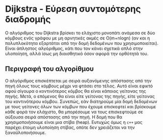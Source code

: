 # Dijkstra - Εύρεση συντομότερης διαδρομής

Ο αλγόριθμος του Dijkstra βρίσκει το ελάχιστο μονοπάτι ανάμεσα σε δύο κόμβους ενός γράφου με μη αρνητικές ακμές σε O(m+nlogn) (αν και η πολυπλοκότητα εξαρτάται από την δομή δεδομένων που χρησιμοποιείται). Είναι άπληστος αλγόριθμος, κάτι που τον κάνει σχετικά απλό στην υλοποίηση, αλλά ίσως μη διαισθητικό όσον αφορά την ορθότητά του.

## Περιγραφή του αλγορίθμου

Ο αλγόριθμος επισκέπτεται με σειρά αυξανόμενης απόστασης από την πηγή όλους τους κόμβους μέχρι να φτάσει στο τέλος. Αυτό είναι εφικτό αφού σίγουρα ο κοντινότερος κόμβος θα είναι κάποιος γείτονας της πηγής. Μετά, ο επόμενος θα είναι είτε γείτονας της πηγής, είτε γείτονας του κοντινότερου κόμβου. Συνεπώς, εάν διατηρούμε μία δομή δεδομένων με τους γείτονες όλων των κόμβων που έχουμε επισκεφτεί και βρίσκουμε κάθε φορά τον ελάχιστο, θα μπορέσουμε να τους επισκεφτούμε σε αύξουσα σειρά απόστασης από την πηγή. Η δομή που θα χρησιμοποιήσουμε είναι μια στίβα (heap). Ευτυχώς όμως η `c++` μας παρέχει έτοιμη υλοποίηση στίβας, οπότε δεν χρειάζεται να την ξαναϋλοποιήσουμε.